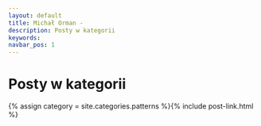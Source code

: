 ```yaml
---
layout: default
title: Michał Orman - 
description: Posty w kategorii 
keywords:
navbar_pos: 1
---
```

# Posty w kategorii 
{% assign category = site.categories.patterns %}{% include post-link.html %}
